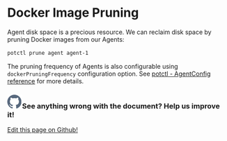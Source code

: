 # Docker Image Pruning

Agent disk space is a precious resource. We can reclaim disk space by pruning Docker images from our Agents:

```bash
potctl prune agent agent-1
```

The pruning frequency of Agents is also configurable using `dockerPruningFrequency` configuration option. See [potctl - AgentConfig reference](../ioFog_3.0/reference-potctl/reference-agent) for more details.

<aside class="notifications contribute">
  <h3><img src="/images/icos/ico-github.svg" alt="">See anything wrong with the document? Help us improve it!</h3>
  <a href="https://github.com/eclipse-iofog/iofog.org/edit/develop/content/docs/3.0/agent-management/docker-image-pruning.md"
    target="_blank">
    <p>Edit this page on Github!</p>
  </a>
</aside>
